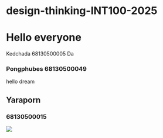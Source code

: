
# design-thinking-INT100-2025


# Hello everyone
Kedchada 68130500005
Da

### Pongphubes 68130500049
hello dream

## Yaraporn
### 68130500015
![](https://media.zenfs.com/en/comingsoon_net_477/74bec55d5b735e8c18335ecf8f4dc295)
